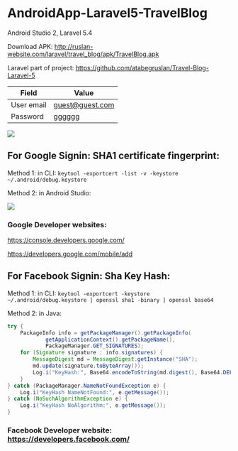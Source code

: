 # AndroidApp-Laravel5-TravelBlog
Android Studio 2, Laravel 5.4

Download APK: http://ruslan-website.com/laravel/travel_blog/apk/TravelBlog.apk

Laravel part of project: https://github.com/atabegruslan/Travel-Blog-Laravel-5

| Field | Value |
| --- | --- |
| User email | guest@guest.com |
| Password | gggggg |

![](https://raw.githubusercontent.com/atabegruslan/Travel-Blog-Android/master/Screenshot.png)

## For Google Signin: SHA1 certificate fingerprint:

Method 1: in CLI: `keytool -exportcert -list -v -keystore ~/.android/debug.keystore`

Method 2: in Android Studio:

![](https://raw.githubusercontent.com/atabegruslan/Travel-Blog-Android/master/ShaCertFingerprint.png)

### Google Developer websites:

https://console.developers.google.com/

https://developers.google.com/mobile/add

## For Facebook Signin: Sha Key Hash:

Method 1: in CLI: `keytool -exportcert -keystore ~/.android/debug.keystore | openssl sha1 -binary | openssl base64`

Method 2: in Java:

```java
try {
    PackageInfo info = getPackageManager().getPackageInfo(
            getApplicationContext().getPackageName(),
            PackageManager.GET_SIGNATURES);
    for (Signature signature : info.signatures) {
        MessageDigest md = MessageDigest.getInstance("SHA");
        md.update(signature.toByteArray());
        Log.i("KeyHash:", Base64.encodeToString(md.digest(), Base64.DEFAULT));
    }
} catch (PackageManager.NameNotFoundException e) {
    Log.i("KeyHash NameNotFound:", e.getMessage());
} catch (NoSuchAlgorithmException e) {
    Log.i("KeyHash NoAlgorithm:", e.getMessage());
}
```

### Facebook Developer website: https://developers.facebook.com/
